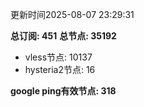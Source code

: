 更新时间2025-08-07 23:29:31

**总订阅: 451**
**总节点: 35192**
- vless节点: 10137
- hysteria2节点: 16

**google ping有效节点: 318**

